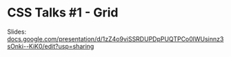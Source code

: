 # CSS Talks #1 - Grid

Slides: [docs.google.com/presentation/d/1zZ4o9viSSRDUPDpPUQTPCo0lWUsinnz3sOnki--KiK0/edit?usp=sharing](https://docs.google.com/presentation/d/1zZ4o9viSSRDUPDpPUQTPCo0lWUsinnz3sOnki--KiK0/edit?usp=sharing)
